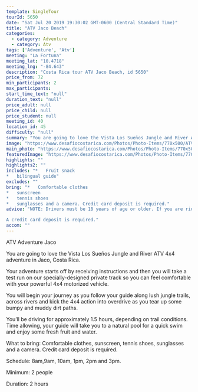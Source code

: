 ```yaml
---
template: SingleTour
tourId: 5650
date: "Sat Jul 20 2019 19:30:02 GMT-0600 (Central Standard Time)"
title: "ATV Jaco Beach"
categories: 
  - category: Adventure
  - category: Atv
tags: ['Adventure', 'Atv']
meeting: "La Fortuna"
meeting_lat: "10.4718"
meeting_lng: "-84.643"
description: "Costa Rica tour ATV Jaco Beach, id 5650"
price_from: 72
min_participants: 2
max_participants: 
start_time_text: "null"
duration_text: "null"
price_adult: null
price_child: null
price_student: null
meeting_id: 40
location_id: 45
difficulty: "null"
summary: "You are going to love the Vista Los Sueños Jungle and River ATV or Buggy adventure in Jaco, Costa Rica. You'll cross rivers and kick the 4x4 action into overdrive as you tear up some bumpy and muddy dirt paths near one of Costa Rica's most popular beaches.."
image: "https://www.desafiocostarica.com/Photos/Photo-Items/770x500/ATV-Jaco-Beach-1511910784.jpg"
main_photo: "https://www.desafiocostarica.com/Photos/Photo-Items/770x500/ATV-Jaco-Beach-1511910784.jpg"
featuredImage: "https://www.desafiocostarica.com/Photos/Photo-Items/770x500/ATV-Jaco-Beach-1511910784.jpg"
highlights: ""
highlights2: ""
includes: "*   Fruit snack
*   bilingual guide"
excludes: ""
bring: "*   Comfortable clothes
*   sunscreen
*   tennis shoes
*   sunglasses and a camera. Credit card deposit is required."
advice: "NOTE: Drivers must be 18 years of age or older. If you are riding double, the extra rider must be at least six years old and an additional cost is added to your reservation.Be prepared to get dirty! Dress accordingly. And also be prepared to have some encounters with insects. Guests may purchase insect repellent at the beginning of the tour.

A credit card deposit is required."
accom: ""
---
```

ATV Adventure Jaco

You are going to love the Vista Los Sueños Jungle and River ATV 4x4 adventure in Jaco, Costa Rica.

Your adventure starts off by receiving instructions and then you will take a test run on our specially-designed private track so you can feel comfortable with your powerful 4x4 motorized vehicle.

You will begin your journey as you follow your guide along lush jungle trails, across rivers and kick the 4x4 action into overdrive as you tear up some bumpy and muddy dirt paths.

You’ll be driving for approximately 1.5 hours, depending on trail conditions. Time allowing, your guide will take you to a natural pool for a quick swim and enjoy some fresh fruit and water.

What to bring: Comfortable clothes, sunscreen, tennis shoes, sunglasses and a camera. Credit card deposit is required.

Schedule: 8am,9am, 10am, 1pm, 2pm and 3pm.

Minimum: 2 people

Duration: 2 hours
